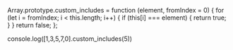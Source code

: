 <!-- includes(): Check if an element exists in an array or not. -->

 Array.prototype.custom_includes = function (element, fromIndex = 0) {
   for (let i = fromIndex; i < this.length; i++) {
     if (this[i] === element) {
       return true;
     }
   }
   return false;
 };
 
 console.log([1,3,5,7,0].custom_includes(5))